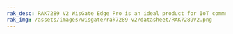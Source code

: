 ```yaml
---
rak_desc: RAK7289 V2 WisGate Edge Pro is an ideal product for IoT commercial deployment. With its industrial-grade components, it achieves a high standard of reliability. It supports WisGateOS 2, which is based on the latest OpenWRT kernel and accommodates the latest security update.
rak_img: /assets/images/wisgate/rak7289-v2/datasheet/RAK7289V2.png
---
```


<rk-redirect to="/Product-Categories/WisGate/RAK7289-V2/Overview/" />